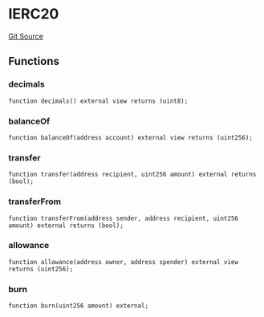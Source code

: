# IERC20
[Git Source](https://github.com/RealFevr/realfevr-nfts-bridge/blob/3e5a779ec1e6e9f1446a661d20d8a2fa3693d839/src\ERC20BridgeImpl.sol)


## Functions
### decimals


```solidity
function decimals() external view returns (uint8);
```

### balanceOf


```solidity
function balanceOf(address account) external view returns (uint256);
```

### transfer


```solidity
function transfer(address recipient, uint256 amount) external returns (bool);
```

### transferFrom


```solidity
function transferFrom(address sender, address recipient, uint256 amount) external returns (bool);
```

### allowance


```solidity
function allowance(address owner, address spender) external view returns (uint256);
```

### burn


```solidity
function burn(uint256 amount) external;
```

